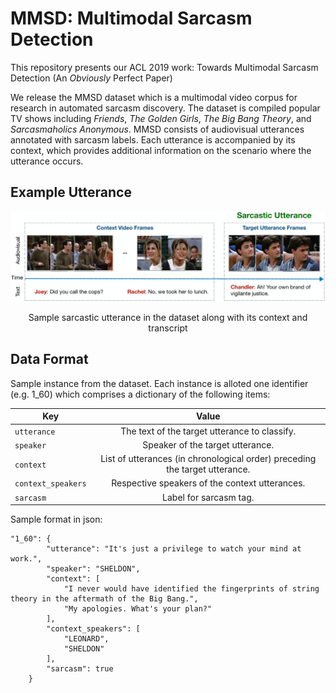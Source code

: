 # MMSD: Multimodal Sarcasm Detection

This repository presents our ACL 2019 work: Towards Multimodal Sarcasm Detection (An *Obviously* Perfect Paper)    

We release the MMSD dataset which is a multimodal video corpus for research in automated sarcasm discovery. The dataset is compiled popular TV shows including *Friends*, *The Golden Girls*, *The Big Bang Theory*, and *Sarcasmaholics  Anonymous*. MMSD consists of audiovisual utterances annotated with sarcasm labels. Each utterance is accompanied by its context, which provides additional information on the scenario where the utterance occurs.

## Example Utterance
![](images/utterance_example.jpg)
<p align="center"> Sample sarcastic utterance in the dataset along with its context and transcript </p>     

## Data Format

Sample instance from the dataset. Each instance is alloted one identifier (e.g. 1_60) which comprises a dictionary of the following items:   


| Key                     | Value                                                                            | 
| ----------------------- |:------------------------------------------------------------------------------:  | 
| `utterance`             | The text of the target utterance to classify.                                    | 
| `speaker`               | Speaker of the target utterance.                                                 | 
| `context`               | List of utterances (in chronological order) preceding the target utterance.     | 
| `context_speakers`      | Respective speakers of the context utterances.                                   | 
| `sarcasm`               | Label for sarcasm tag.                                                          | 

Sample format in json:   

```
"1_60": {
        "utterance": "It's just a privilege to watch your mind at work.",
        "speaker": "SHELDON",
        "context": [
            "I never would have identified the fingerprints of string theory in the aftermath of the Big Bang.",
            "My apologies. What's your plan?"
        ],
        "context_speakers": [
            "LEONARD",
            "SHELDON"
        ],
        "sarcasm": true
    }
```
